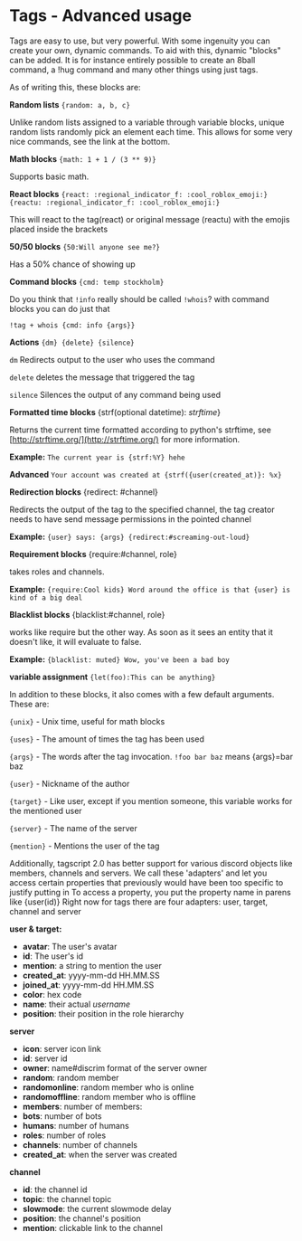 # Tags - Advanced usage

Tags are easy to use, but very powerful. With some ingenuity you can create your own, dynamic commands. To aid with this, dynamic "blocks" can be added. It is for instance entirely possible to create an 8ball command, a !hug command and many other things using just tags.

As of writing this, these blocks are:

**Random lists** `{random: a, b, c}`

Unlike random lists assigned to a variable through variable blocks, unique random lists randomly pick an element each time. This allows for some very nice commands, see the link at the bottom.

**Math blocks** `{math: 1 + 1 / (3 ** 9)}`

Supports basic math.

**React blocks** `{react: :regional_indicator_f: :cool_roblox_emoji:}` `{reactu: :regional_indicator_f: :cool_roblox_emoji:}`

This will react to the tag\(react\) or original message \(reactu\) with the emojis placed inside the brackets

**50/50 blocks** `{50:Will anyone see me?}`

Has a 50% chance of showing up

**Command blocks** `{cmd: temp stockholm}`

Do you think that `!info` really should be called `!whois`? with command blocks you can do just that

`!tag + whois {cmd: info {args}}`

**Actions** `{dm} {delete} {silence}`

`dm` Redirects output to the user who uses the command

`delete` deletes the message that triggered the tag

`silence` Silences the output of any command being used

**Formatted time blocks** {strf\(optional datetime\): _strftime_}

Returns the current time formatted according to python's strftime, see [http://strftime.org/](http://strftime.org/) for more information.

**Example:** `The current year is {strf:%Y} hehe`

**Advanced** `Your account was created at {strf({user(created_at)}: %x}`

**Redirection blocks** {redirect: \#channel}

Redirects the output of the tag to the specified channel, the tag creator needs to have send message permissions in the pointed channel

**Example:** `{user} says: {args} {redirect:#screaming-out-loud}`

**Requirement blocks** {require:\#channel, role}

takes roles and channels. 

**Example:** `{require:Cool kids} Word around the office is that {user} is kind of a big deal`

**Blacklist blocks** {blacklist:\#channel, role}

works like require but the other way. As soon as it sees an entity that it doesn't like, it will evaluate to false.

**Example:** `{blacklist: muted} Wow, you've been a bad boy`

**variable assignment** `{let(foo):This can be anything}`

In addition to these blocks, it also comes with a few default arguments. These are:

`{unix}` - Unix time, useful for math blocks

`{uses}` - The amount of times the tag has been used

`{args}` - The words after the tag invocation. `!foo bar baz` means {args}=bar baz

`{user}` - Nickname of the author

`{target}` - Like user, except if you mention someone, this variable works for the mentioned user

`{server}` - The name of the server

`{mention}` - Mentions the user of the tag

 Additionally, tagscript 2.0 has better support for various discord objects like members, channels and servers. We call these 'adapters' and let you access certain properties that previously would have been too specific to justify putting in To access a property, you put the property name in parens like {user\(id\)} Right now for tags there are four adapters: user, target, channel and server 

**user & target:** 

* **avatar**: The user's avatar
* **id**: The user's id 
* **mention**: a string to mention the user
* **created\_at**: yyyy-mm-dd HH.MM.SS 
* **joined\_at**: yyyy-mm-dd HH.MM.SS 
* **color**: hex code 
* **name**: their actual _username_ 
* **position**: their position in the role hierarchy

**server**

* **icon**: server icon link 
* **id**: server id 
* **owner**: name\#discrim format of the server owner 
* **random**: random member 
* **randomonline**: random member who is online 
* **randomoffline**: random member who is offline 
* **members**: number of members: 
* **bots**: number of bots 
* **humans**: number of humans 
* **roles**: number of roles 
* **channels**: number of channels 
* **created\_at**: when the server was created

**channel**

* **id**: the channel id 
* **topic**: the channel topic 
* **slowmode**: the current slowmode delay 
* **position**: the channel's position 
* **mention**: clickable link to the channel

